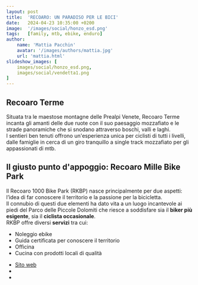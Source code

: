 ```yaml
---
layout: post
title:  'RECOARO: UN PARADISO PER LE BICI'
date:   2024-04-23 10:35:00 +0200
image:  '/images/social/honzo_esd.png'
tags:   [family, mtb, ebike, enduro]
author:
    name: 'Mattia Pacchin'
    avatar: '/images/authors/mattia.jpg'
    url: 'mattia.html'
slideshow_images: [
    images/social/honzo_esd.png,
    images/social/vendetta1.png
]
---
```


## Recoaro Terme

Situata tra le maestose montagne delle Prealpi Venete, Recoaro Terme incanta gli amanti delle due ruote con il suo paesaggio mozzafiato e le strade panoramiche che si snodano attraverso boschi, valli e laghi.  
I sentieri ben tenuti offrono un'esperienza unica per ciclisti di tutti i livelli, dalle famiglie in cerca di un giro tranquillo a single track mozzafiato per gli appassionati di mtb.

## Il giusto punto d'appoggio: Recoaro Mille Bike Park

Il Recoaro 1000 Bike Park (RKBP) nasce principalmente per due aspetti: l’idea di far conoscere il territorio e la passione per la bicicletta.  
Il connubio di questi due elementi ha dato vita a un luogo incantevole ai piedi del Parco delle Piccole Dolomiti che riesce a soddisfare sia il **biker più esigente**, sia il **ciclista occasionale**.  
RKBP offre diversi **servizi** tra cui:

- Noleggio ebike
- Guida certificata per conoscere il territorio
- Officina
- Cucina con prodotti locali di qualità

<!--## Itinerari per famiglie biker alle prime armi



## Itinerari per utenti esperti



## Itinerari enduro style-->



<div class="social">
    <ul class="social__list list-reset">
        <li class="social__item">
            <a class="social__link" href="https://recoaromillebikepark.com/" target="_blank" rel="noopener">
                Sito web
            </a>
        </li>
        <li class="social__item">
            <a class="social__link" href="https://www.facebook.com/Recoaromillebikepark" target="_blank" rel="noopener">
                <ion-icon name="logo-facebook"></ion-icon>
            </a>
        </li>
        <li class="social__item">
            <a class="social__link" href="https://www.instagram.com/recoaromillebikepark/" target="_blank" rel="noopener">
                <ion-icon name="logo-instagram"></ion-icon>
            </a>
        </li>
    </ul>
</div>
